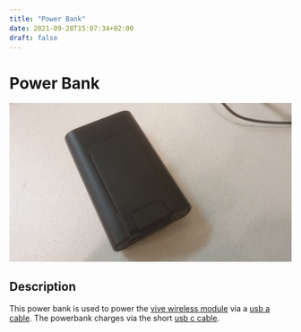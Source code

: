```yaml
---
title: "Power Bank"
date: 2021-09-28T15:07:34+02:00
draft: false
---
```


# Power Bank

![Vive Wireless Module](./img/power-bank.jpg)

## Description

This power bank is used to power the [vive wireless module](/docs/items/vive-wireless-module) via  a 
[usb a cable](/docs/items/usb-a-to-usb-a). The powerbank charges via the short 
[usb c cable](/docs/items/usb-c-to-usb-a).
